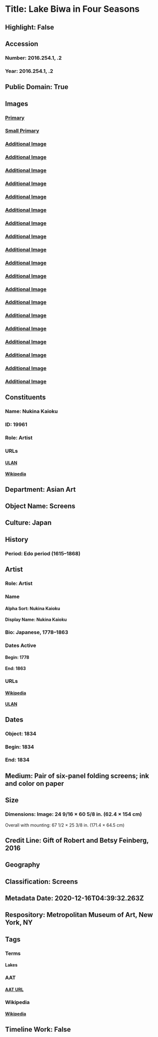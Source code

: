 # Title: Lake Biwa in Four Seasons
## Highlight: False
## Accession
### Number: 2016.254.1, .2
### Year: 2016.254.1, .2
## Public Domain: True
## Images
### [Primary](https://images.metmuseum.org/CRDImages/as/original/DP704995.jpg)
### [Small Primary](https://images.metmuseum.org/CRDImages/as/web-large/DP704995.jpg)
### [Additional Image](https://images.metmuseum.org/CRDImages/as/original/LC-2016_254_1_2_sr1-017.jpg)
### [Additional Image](https://images.metmuseum.org/CRDImages/as/original/LC-2016_254_1_2_sr1-018.jpg)
### [Additional Image](https://images.metmuseum.org/CRDImages/as/original/LC-2016_254_1_2_sr1-019.jpg)
### [Additional Image](https://images.metmuseum.org/CRDImages/as/original/LC-2016_254_1_2_sr1-020.jpg)
### [Additional Image](https://images.metmuseum.org/CRDImages/as/original/LC-2016_254_1_2_sr1-021.jpg)
### [Additional Image](https://images.metmuseum.org/CRDImages/as/original/LC-2016_254_1_2_sr1-022.jpg)
### [Additional Image](https://images.metmuseum.org/CRDImages/as/original/LC-2016_254_1_2_sr1-023.jpg)
### [Additional Image](https://images.metmuseum.org/CRDImages/as/original/LC-2016_254_1_2_sr1-024.jpg)
### [Additional Image](https://images.metmuseum.org/CRDImages/as/original/LC-2016_254_1_2_sr1-025.jpg)
### [Additional Image](https://images.metmuseum.org/CRDImages/as/original/LC-2016_254_1_2_sr1-026.jpg)
### [Additional Image](https://images.metmuseum.org/CRDImages/as/original/LC-2016_254_1_2_sr1-027.jpg)
### [Additional Image](https://images.metmuseum.org/CRDImages/as/original/LC-2016_254_1_2_sr1-028.jpg)
### [Additional Image](https://images.metmuseum.org/CRDImages/as/original/DP704991.jpg)
### [Additional Image](https://images.metmuseum.org/CRDImages/as/original/DP704992.jpg)
### [Additional Image](https://images.metmuseum.org/CRDImages/as/original/DP704993.jpg)
### [Additional Image](https://images.metmuseum.org/CRDImages/as/original/DP704994.jpg)
### [Additional Image](https://images.metmuseum.org/CRDImages/as/original/DP704996.jpg)
### [Additional Image](https://images.metmuseum.org/CRDImages/as/original/DP704997.jpg)
### [Additional Image](https://images.metmuseum.org/CRDImages/as/original/DP704998.jpg)
## Constituents
### Name: Nukina Kaioku
### ID: 19961
### Role: Artist
### URLs
#### [ULAN](http://vocab.getty.edu/page/ulan/500123329)
#### [Wikipedia](https://www.wikidata.org/wiki/Q6564123)
## Department: Asian Art
## Object Name: Screens
## Culture: Japan
## History
### Period: Edo period (1615–1868)
## Artist
### Role: Artist
### Name
#### Alpha Sort: Nukina Kaioku
#### Display Name: Nukina Kaioku
### Bio: Japanese, 1778–1863
### Dates Active
#### Begin: 1778
#### End: 1863
### URLs
#### [Wikipedia](https://www.wikidata.org/wiki/Q6564123)
#### [ULAN](http://vocab.getty.edu/page/ulan/500123329)
## Dates
### Object: 1834
### Begin: 1834
### End: 1834
## Medium: Pair of six-panel folding screens; ink and color on paper
## Size
### Dimensions: Image: 24 9/16 × 60 5/8 in. (62.4 × 154 cm)
Overall with mounting: 67 1/2 × 25 3/8 in. (171.4 × 64.5 cm)
## Credit Line: Gift of Robert and Betsy Feinberg, 2016
## Geography
## Classification: Screens
## Metadata Date: 2020-12-16T04:39:32.263Z
## Respository: Metropolitan Museum of Art, New York, NY
## Tags
### Terms
#### Lakes
### AAT
#### [AAT URL](http://vocab.getty.edu/page/aat/300008680)
### Wikipedia
#### [Wikipedia]()
## Timeline Work: False